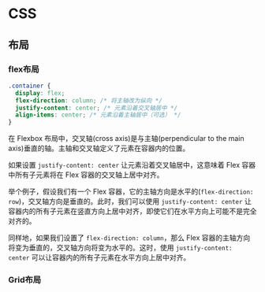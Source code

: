 # CSS
## 布局
### flex布局
```css
.container {
  display: flex;
  flex-direction: column; /* 将主轴改为纵向 */
  justify-content: center; /* 元素沿着交叉轴居中 */
  align-items: center; /* 元素沿着主轴居中（可选） */
}
```
在 Flexbox 布局中，交叉轴(cross axis)是与主轴(perpendicular to the main axis)垂直的轴。主轴和交叉轴定义了元素在容器内的位置。

如果设置 `justify-content: center` 让元素沿着交叉轴居中，这意味着 Flex 容器中所有子元素将在 Flex 容器的交叉轴上居中对齐。

举个例子，假设我们有一个 Flex 容器，它的主轴方向是水平的(`flex-direction: row`)，交叉轴方向是垂直的。此时，我们可以使用 `justify-content: center` 让容器内的所有子元素在竖直方向上居中对齐，即使它们在水平方向上可能不是完全对齐的。

同样地，如果我们设置了 `flex-direction: column`，那么 Flex 容器的主轴方向将变为垂直的，交叉轴方向将变为水平的。这时，使用 `justify-content: center` 可以让容器内的所有子元素在水平方向上居中对齐。
### Grid布局

